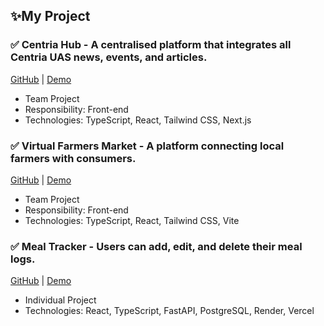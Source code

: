 ## ✨My Project
### ✅ Centria Hub - A centralised platform that integrates all Centria UAS news, events, and articles.
[GitHub](https://github.com/Centria-Hub/centria-hub) | [Demo](https://hub.solo-web.studio/)
- Team Project
- Responsibility: Front-end
- Technologies: TypeScript, React, Tailwind CSS, Next.js

### ✅ Virtual Farmers Market - A platform connecting local farmers with consumers.
[GitHub](https://github.com/axdra/VFM) | [Demo](https://main.d2oybo1hujadwl.amplifyapp.com/)
- Team Project
- Responsibility: Front-end
- Technologies: TypeScript, React, Tailwind CSS, Vite

### ✅ Meal Tracker - Users can add, edit, and delete their meal logs.
[GitHub](https://github.com/Misato-Seki/meal-tracker) | [Demo](https://meal-tracker-omega.vercel.app/)
- Individual Project
- Technologies: React, TypeScript, FastAPI, PostgreSQL, Render, Vercel





<!--
**Misato-Seki/Misato-Seki** is a ✨ _special_ ✨ repository because its `README.md` (this file) appears on your GitHub profile.

Here are some ideas to get you started:

- 🔭 I’m currently working on ...
- 🌱 I’m currently learning ...
- 👯 I’m looking to collaborate on ...
- 🤔 I’m looking for help with ...
- 💬 Ask me about ...
- 📫 How to reach me: ...
- 😄 Pronouns: ...
- ⚡ Fun fact: ...
-->
